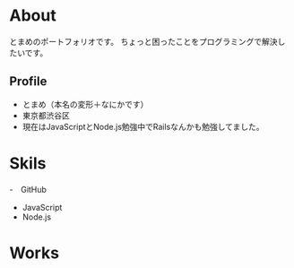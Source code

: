 # About
とまめのポートフォリオです。
ちょっと困ったことをプログラミングで解決したいです。

## Profile
- とまめ（本名の変形＋なにかです）
- 東京都渋谷区
- 現在はJavaScriptとNode.js勉強中でRailsなんかも勉強してました。

# Skils
-　GitHub
- JavaScript
- Node.js

# Works

# 

